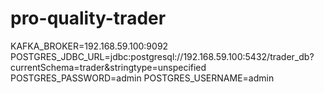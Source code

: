 # pro-quality-trader

KAFKA_BROKER=192.168.59.100:9092
POSTGRES_JDBC_URL=jdbc:postgresql://192.168.59.100:5432/trader_db?currentSchema=trader&stringtype=unspecified
POSTGRES_PASSWORD=admin
POSTGRES_USERNAME=admin